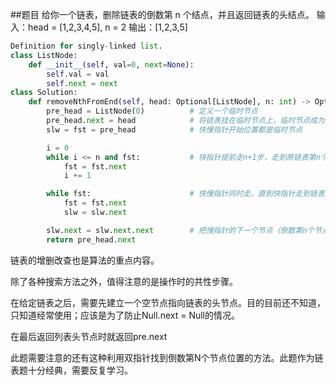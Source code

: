 ##题目
给你一个链表，删除链表的倒数第 n 个结点，并且返回链表的头结点。
输入：head = [1,2,3,4,5], n = 2
输出：[1,2,3,5]

~~~python
Definition for singly-linked list.
class ListNode:
    def __init__(self, val=0, next=None):
        self.val = val
        self.next = next
class Solution:
    def removeNthFromEnd(self, head: Optional[ListNode], n: int) -> Optional[ListNode]:
        pre_head = ListNode(0)          # 定义一个临时节点
        pre_head.next = head            # 将链表挂在临时节点上，临时节点成为头节点
        slw = fst = pre_head            # 快慢指针开始位置都是临时节点

        i = 0
        while i <= n and fst:           # 快指针提前走n+1步，走到原链表第n个位置
            fst = fst.next
            i += 1

        while fst:                      # 快慢指针同时走，直到快指针走到链表末尾
            fst = fst.next
            slw = slw.next

        slw.next = slw.next.next        # 把慢指针的下一个节点（倒数第n个节点）删除
        return pre_head.next
~~~

链表的增删改查也是算法的重点内容。

除了各种搜索方法之外，值得注意的是操作时的共性步骤。

在给定链表之后，需要先建立一个空节点指向链表的头节点。目的目前还不知道，只知道经常使用；应该是为了防止Null.next = Null的情况。

在最后返回列表头节点时就返回pre.next

此题需要注意的还有这种利用双指针找到倒数第N个节点位置的方法。此题作为链表题十分经典，需要反复学习。
